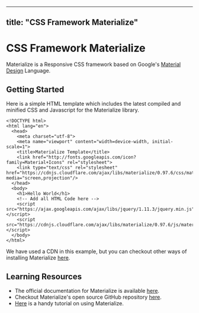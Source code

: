 
---
title: "CSS Framework Materialize"
---

# CSS Framework Materialize

Materialize is a Responsive CSS framework based on Google's [Material Design](https://design.google.com/spec/) Language.

## Getting Started

Here is a simple HTML template which includes the latest compiled and minified CSS and Javascript for the Materialize library.

    <!DOCTYPE html>
    <html lang="en">
      <head>
        <meta charset="utf-8">
        <meta name="viewport" content="width=device-width, initial-scale=1">
        <title>Materialize Template</title>
        <link href="http://fonts.googleapis.com/icon?family=Material+Icons" rel="stylesheet">
        <link type="text/css" rel="stylesheet" href="https://cdnjs.cloudflare.com/ajax/libs/materialize/0.97.6/css/materialize.min.css" media="screen,projection"/>
      </head>
      <body>
        <h1>Hello World</h1>
        <!-- Add all HTML Code here -->
        <script src="https://ajax.googleapis.com/ajax/libs/jquery/1.11.3/jquery.min.js"></script>
        <script src="https://cdnjs.cloudflare.com/ajax/libs/materialize/0.97.6/js/materialize.min.js"></script>
      </body>
    </html>

We have used a CDN in this example, but you can checkout other ways of installing Materialize [here](http://materializecss.com/getting-started).

## Learning Resources

*   The official documentation for Materialize is available [here](https://materializecss.com/).
*   Checkout Materialize's open source GitHub repository [here](https://github.com/Dogfalo/materialize).
*   [Here](https://scotch.io/tutorials/make-material-design-websites-with-the-materialize-css-framework) is a handy tutorial on using Materialize.
